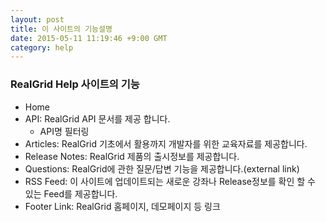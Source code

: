 ```yaml
---
layout: post
title: 이 사이트의 기능설명
date: 2015-05-11 11:19:46 +9:00 GMT
category: help
---
```



### RealGrid Help 사이트의 기능

* Home
* API: RealGrid API 문서를 제공 합니다.
    - API명 필터링
* Articles: RealGrid 기초에서 활용까지 개발자를 위한 교육자료를 제공합니다.
* Release Notes: RealGrid 제품의 출시정보를 제공합니다.
* Questions: RealGrid에 관한 질문/답변 기능을 제공합니다.(external link)
* RSS Feed: 이 사이트에 업데이트되는 새로운 강좌나 Release정보를 확인 할 수 있는 Feed를 제공합니다.
* Footer Link: RealGrid 홈페이지, 데모페이지 등 링크
